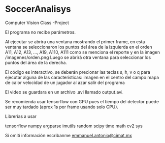 # SoccerAnalisys
Computer Vision Class -Project

El programa no recibe parámetros.

Al ejecutar se abrira una ventana mostrando el primer frame, en esta ventana se seleccionaron los puntos del área de la izquierda en el orden
	A11, A12, A13, ..., A19, A110, A111
como se menciona el reporte y en la imagen /imagenes/orden.png
Luego se abrirá otra ventana para seleccionar los puntos del área de la derecha.

El código es interactivo, se deberán precionar las teclas s, h, v o q para ejecutar alguna de las características: 
	imagen en el centro del campo
	mapa de calor
	velocidad de un jugador al azar
	salir del programa

El video se guardara en un archivo .avi llamado output.avi.

Se recomienda usar tensorflow con GPU pues el tiempo del detector puede ser muy tardado (aprox 1s por frame usando solo CPU).

Librerías a usar

tensorflow
numpy
argparse
imutils
random
scipy
time
math
cv2
sys

Si omití información escribanme 
	emmanuel.antonio@cimat.mx
